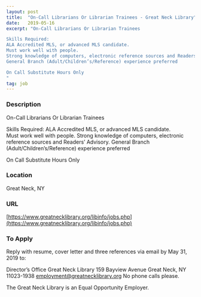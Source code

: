 ```yaml
---
layout: post
title:  "On-Call Librarians Or Librarian Trainees - Great Neck Library"
date:   2019-05-16
excerpt: "On-Call Librarians Or Librarian Trainees

Skills Required:
ALA Accredited MLS, or advanced MLS candidate.  
Must work well with people.
Strong knowledge of computers, electronic reference sources and Readers’ Advisory.
General Branch (Adult/Children’s/Reference) experience preferred

On Call Substitute Hours Only
"
tag: job
---
```


### Description   

On-Call Librarians Or Librarian Trainees

Skills Required:
ALA Accredited MLS, or advanced MLS candidate.  
Must work well with people.
Strong knowledge of computers, electronic reference sources and Readers’ Advisory.
General Branch (Adult/Children’s/Reference) experience preferred

On Call Substitute Hours Only









### Location   

Great Neck, NY


### URL   

[https://www.greatnecklibrary.org/libinfo/jobs.php](https://www.greatnecklibrary.org/libinfo/jobs.php)

### To Apply   

Reply with resume, cover letter and three references via email by
May 31, 2019 to:

Director’s Office
Great Neck Library
159 Bayview Avenue
Great Neck, NY 11023-1938
employment@greatnecklibrary.org
No phone calls please.

The Great Neck Library is an Equal Opportunity Employer.






